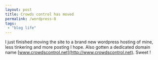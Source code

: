 ```yaml
---
layout: post
title: Crowds control has moved
permalink: /wordpress-8
tags:
 - "blog life"
---
```


I just finished moving the site to a brand new wordpress hosting of mine, less tinkering and more posting I hope. Also gotten a dedicated domain name [www.crowdscontrol.net](http://www.crowdscontrol.net). Sweet !